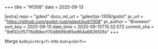 +++
title = "#1308"
date = 2025-09-13

[extra]
repo = "gdext"
docs_rel_url = "gdext/pr-1308/godot"
pr_url = "https://github.com/godot-rust/gdext/pull/1308"
pr_author = "Bromeon"
sort_key = 2025-09-13
date_time = 2025-09-13T15:32:57Z
commit_sha = "9df02cf5776d89ecf70d8699d85e864a682650fa"
+++

Merge `AsObjectArg<T>` into `AsArg<Gd<T>>`
